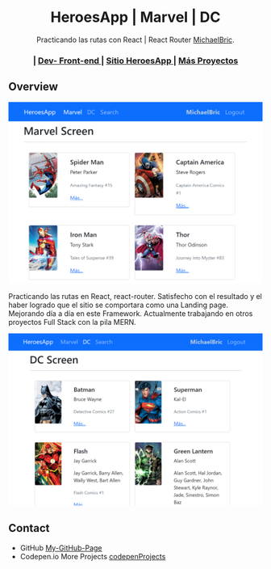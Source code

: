 <h1 align="center">HeroesApp | Marvel | DC</h1>

<div align="center">
   Practicando las rutas con React | React Router <a href="https://github.com/BricMichael">MichaelBric</a>.
</div>

<div align="center">
  <h3>
  <span> | </span>
    <a href="https://github.com/BricMichael" target='_blank' >
      Dev- Front-end
    </a>
    <span> | </span>
    <a href="#" target='_blank'>
      Sitio HeroesApp
    </a>
    <span> | </span>
    <a href="https://codepen.io/MichaelBricDev" target='_blank'>
      Más Proyectos
    </a>
  </h3>
</div>

## Overview

![screenshot](https://github.com/BricMichael/Images-Projects/blob/master/CapHeroesDc.png?raw=true)


Practicando las rutas en React, react-router. Satisfecho con el resultado y el haber logrado que el sitio se comportara como una Landing page. Mejorando día a día en este Framework. Actualmente trabajando en otros proyectos Full Stack con la pila MERN.

![screenshot](https://raw.githubusercontent.com/BricMichael/Images-Projects/master/CapHeroesMarvel.png)

## Contact

- GitHub [My-GitHub-Page](https://github.com/BricMichael)
- Codepen.io More Projects [codepenProjects](https://codepen.io/MichaelBricDev)
